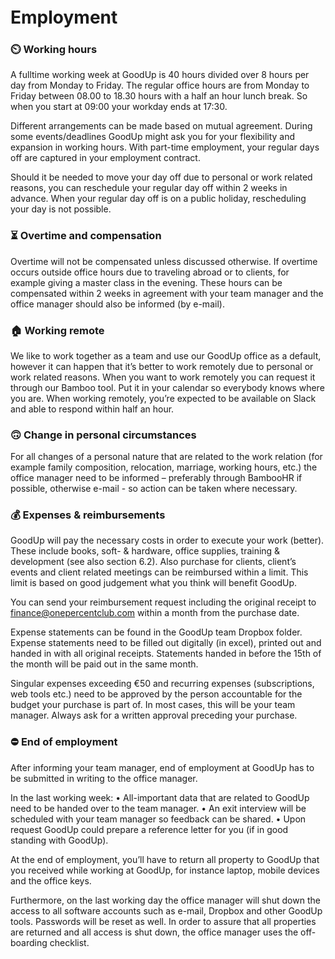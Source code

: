 <h1 style="margin-top: 1em;">Employment</h1>

### ⏲️ Working hours
A fulltime working week at GoodUp is 40 hours divided over 8 hours per day from Monday to Friday. The regular office hours are from Monday to Friday between 08.00 to 18.30 hours
with a half an hour lunch break. So when you start at 09:00 your workday ends at 17:30.

Different arrangements can be made based on mutual agreement. During some
events/deadlines GoodUp might ask you for your flexibility and expansion in working hours.
With part-time employment, your regular days off are captured in your employment contract.

Should it be needed to move your day off due to personal or work related reasons, you can
reschedule your regular day off within 2 weeks in advance. When your regular day off is on a public holiday, rescheduling your day is not possible.

### ⏳ Overtime and compensation
Overtime will not be compensated unless discussed otherwise. If overtime occurs outside office hours due to traveling abroad or to clients, for example giving a master class in the
evening. These hours can be compensated within 2 weeks in agreement with your team manager and the office manager should also be informed (by e-mail).

### 🏠 Working remote
We like to work together as a team and use our GoodUp office as a default, however it can
happen that it’s better to work remotely due to personal or work related reasons. When you want to work remotely you can request it through our Bamboo tool. Put it in your calendar so everybody knows where you are. When working remotely, you’re expected to be available on Slack and able to respond within half an hour.

### 🙃 Change in personal circumstances
For all changes of a personal nature that are related to the work relation (for example family
composition, relocation, marriage, working hours, etc.) the office manager need to be
informed – preferably through BambooHR if possible, otherwise e-mail - so action can be
taken where necessary.


### 💰 Expenses & reimbursements 
GoodUp will pay the necessary costs in order to execute your work (better). These include
books, soft- & hardware, office supplies, training & development (see also section 6.2). Also
purchase for clients, client’s events and client related meetings can be reimbursed within a
limit. This limit is based on good judgement what you think will benefit GoodUp.

You can send your reimbursement request including the original receipt to
finance@onepercentclub.com within a month from the purchase date.

Expense statements can be found in the GoodUp team Dropbox folder. Expense statements
need to be filled out digitally (in excel), printed out and handed in with all original receipts.
Statements handed in before the 15th of the month will be paid out in the same month.

Singular expenses exceeding €50 and recurring expenses (subscriptions, web tools etc.)
need to be approved by the person accountable for the budget your purchase is part of. In
most cases, this will be your team manager. Always ask for a written approval preceding
your purchase.

### ⛔ End of employment
After informing your team manager, end of employment at GoodUp has to be submitted in
writing to the office manager. 

In the last working week:
•	All-important data that are related to GoodUp need to be handed over to the team
manager.
•	An exit interview will be scheduled with your team manager so feedback can be
shared.
•	Upon request GoodUp could prepare a reference letter for you (if in good standing
with GoodUp).

At the end of employment, you’ll have to return all property to GoodUp that you received
while working at GoodUp, for instance laptop, mobile devices and the office keys.

Furthermore, on the last working day the office manager will shut down the access to all
software accounts such as e-mail, Dropbox and other GoodUp tools. Passwords will be reset
as well. In order to assure that all properties are returned and all access is shut down, the
office manager uses the off-boarding checklist.
